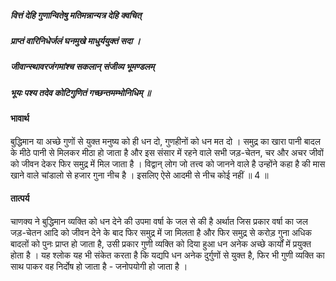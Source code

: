 ##### वित्तं देहि गुणान्वितेषु मतिमन्नान्यत्र देहि क्वचित्
##### प्राप्तं वारिनिधेर्जलं घनमुखे माधुर्ययुक्तं सदा ।
##### जीवान्स्थावरजंगमांश्च सकलान् संजीव्य भूमण्डलम्
##### भूयः पश्य तदेव कोटिगुणितं गच्छन्तमम्भोनिधिम् ॥

#### भावार्थ

बुद्धिमान या अच्छे गुणों से युक्त मनुष्य को ही धन दो, गुणहीनों को धन मत दो । समुद्र का खारा पानी बादल के मीठे पानी से मिलकर मीठा हो जाता है और इस संसार में रहने वाले सभी जड़-चेतन, चर और अचर जीवों को जीवन देकर फिर समुद्र में मिल जाता है । विद्वान् लोग जो तत्त्व को जानने वाले है उन्होंने कहा है की मास खाने वाले चांडालो से हजार गुना नीच है । इसलिए ऐसे आदमी से नीच कोई नहीं ॥ 4 ॥

#### तात्पर्य

चाणक्य ने बुद्धिमान व्यक्ति को धन देने की उपमा वर्षा के जल से की है अर्थात जिस प्रकार वर्षा का जल जड़-चेतन आदि को जीवन देने के बाद फिर समुद्र में जा मिलता है और फिर समुद्र से करोड़ गुना अधिक बादलों को पुनः प्राप्त हो जाता है, उसी प्रकार गुणी व्यक्ति को दिया हुआ धन अनेक अच्छे कार्यों में प्रयुक्त होता है । यह श्लोक यह भी संकेत करता है कि यद्यपि धन अनेक दुर्गुणों से युक्त है, फिर भी गुणी व्यक्ति का साथ पाकर वह निर्दोष हो जाता है - जनोपयोगी हो जाता है ।